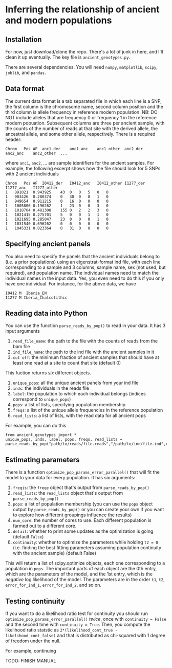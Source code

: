 # Inferring the relationship of ancient and modern populations

## Installation

For now, just download/clone the repo. There's a lot of junk in here, and I'll clean it up eventually. The key file is `ancient_genotypes.py`. 

There are several dependencies. You will need `numpy`, `matplotlib`, `scipy`, `joblib`, and `pandas`. 

## Data format

The current data format is a tab separated file in which each line is a SNP, the first column is the chromosome name, second column position and the third column is allele frequency in reference modern population. NB: DO NOT include alleles that are frequency 0 or frequency 1 in the reference modern popuation. Subsequent columns are three per ancient sample, with the counts of the number of reads at that site with the derived allele, the ancestral allele, and some other allele, respectively. There is a required header: 

```
Chrom	Pos	AF	anc1_der	anc1_anc	anc1_other	anc2_der	anc2_anc	anc2_other	...
```

where `anc1`, `anc2`, ... are sample identifiers for the ancient samples. For example, the following excerpt shows how the file should look for 5 SNPs with 2 ancient individuals

```
Chrom	Pos	AF	I0412_der	I0412_anc	I0412_other	I1277_der	I1277_anc	I1277_other
1	891021	0.943925	43	0	0	5	0	0
1	903426	0.280374	0	30	0	0	1	0
1	949654	0.911215	0	16	0	0	0	0
1	1005806	0.196262	1	23	0	0	3	0
1	1018704	0.481308	155	0	2	2	3	0
1	1021415	0.275701	5	0	0	1	1	0
1	1021695	0.285047	23	0	0	0	1	0
1	1031540	0.696262	0	0	0	0	0	0
1	1045331	0.023364	0	31	0	0	0	0
```

## Specifying ancient panels

You also need to specify the panels that the ancient individuals belong to (i.e. a prior populations) using an eigenstrat-format ind file, with each line corresponding to a sample and 3 columns, sample name, sex (not used, but required), and population name. The individual names need to match the individual names in the input data. Yes, you even need to do this if you only have one individual. For instance, for the above data, we have

```
I0412 M  Iberia_EN
I1277 M Iberia_Chalcolithic
```

## Reading data into Python

You can use the function ``parse_reads_by_pop()`` to read in your data. It has 3 input arguments

1. ``read_file_name``: the path to the file with the counts of reads from the bam file 
2. ``ind_file_name``: the path to the ind file with the ancient samples in it
3. ``cut off``: the minimum fraction of ancient samples that should have at least one read at a site to count that site (default 0)

This fuction returns *six* different objects.

1. ``unique_pops``: all the unique ancient panels from your ind file
2. ``inds``: the individuals in the reads file
3. ``label``: the population to which each individual belongs (indices correspond to ``unique_pops``)
4. ``pops``: a list of lists, specifying population membership 
5. ``freqs``: a list of the unique allele frequencies in the reference population
6. ``read_lists``: a list of lists, with the read data for all ancient pops

For example, you can do this

```
from ancient_genotypes import *
unique_pops, inds, label, pops, freqs, read_lists = parse_reads_by_pop("path/to/reads/file.reads","/path/to/ind/file.ind",cutoff=0)
```

## Estimating parameters

There is a function ``optimize_pop_params_error_parallel()`` that will fit the model to your data for every population. It has six arguments:

1. ``freqis``: the ``freqe`` object that's output from ``parse_reads_by_pop()``
2. ``read_lists``: the ``read_lists`` object that's output from ``parse_reads_by_pop()``
3. ``pops``: a list of population membership (you can use the ``pops`` object output by ``parse_reads_by_pop()`` or you can create your own if you want to explore how different groupings influence the results)
4. ``num_core``: the number of cores to use. Each different population is farmed out to a different core.
5. ``detail``: whether to print some updates as the optimization is going (default ``False``)
6. ``continuity``: whether to optimize the parameters while holding `t2 = 0` (i.e. finding the best fitting parameters assuming population continuity with the ancient sample) (default False)

This will return a list of scipy.optimize objects, each one corresponding to a population in ``pops``. The important parts of each object are the 0th entry, which are the parameters of the model, and the 1st entry, which is the *negative* log likelihood of the model. The parameters are in the order ``t1``, ``t2``, ``error_for_ind_1``, ``error_for_ind_2``, and so on. 

## Testing continuity

If you want to do a likelihood ratio test for continuity you should run ``optimize_pop_params_error_parallel()`` *twice*, once with ``continuity = False`` and the second time with ``continuity = True``. Then, you compute the likelihood ratio statstic as ``2*(likelihood_cont_true - likelihood_cont_false)`` and that is distributed as chi-squared with 1 degree of freedom under the null. 

For example, continuing

TODO: FINISH MANUAL 
